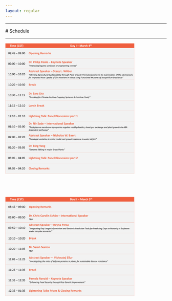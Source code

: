 ```yaml
---
layout: regular
---
```


<hr style="clear: both;" />
# Schedule
<hr style="clear: both;" />
<img src="/img/2021ScheduleD1.png" style="max-width:80%"/> <br/><br/><br/><br/><br/>
<img src="/img/2021ScheduleD2.png" style="max-width:80%"/>
